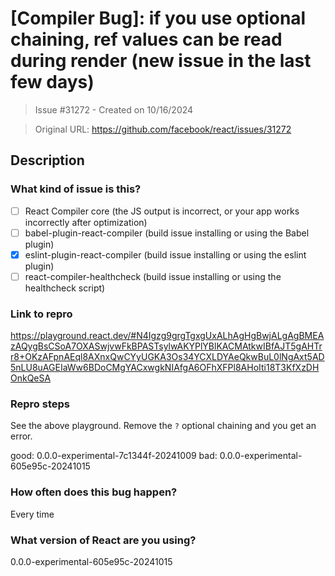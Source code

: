 # [Compiler Bug]: if you use optional chaining, ref values can be read during render (new issue in the last few days)

> Issue #31272 - Created on 10/16/2024

> Original URL: https://github.com/facebook/react/issues/31272

## Description

### What kind of issue is this?

- [ ] React Compiler core (the JS output is incorrect, or your app works incorrectly after optimization)
- [ ] babel-plugin-react-compiler (build issue installing or using the Babel plugin)
- [X] eslint-plugin-react-compiler (build issue installing or using the eslint plugin)
- [ ] react-compiler-healthcheck (build issue installing or using the healthcheck script)

### Link to repro

https://playground.react.dev/#N4Igzg9grgTgxgUxALhAgHgBwjALgAgBMEAzAQygBsCSoA7OXASwjvwFkBPASTsylwAKYPlYBlKACMAtkwIBfAJT5gAHTrr8+OKzAFpnAEql8AXnxQwCYyUGKA3Os34YCXLDYAeQkwBuL0lNgAxt5AD5nLU8uAGEIaWw6BDoCMgYACxwgkNIAfgA6OFhXFPl8AHoIti18T3KfXzDHOnkQeSA

### Repro steps

See the above playground. Remove the `?` optional chaining and you get an error.

good: 0.0.0-experimental-7c1344f-20241009
bad: 0.0.0-experimental-605e95c-20241015


### How often does this bug happen?

Every time

### What version of React are you using?

0.0.0-experimental-605e95c-20241015
